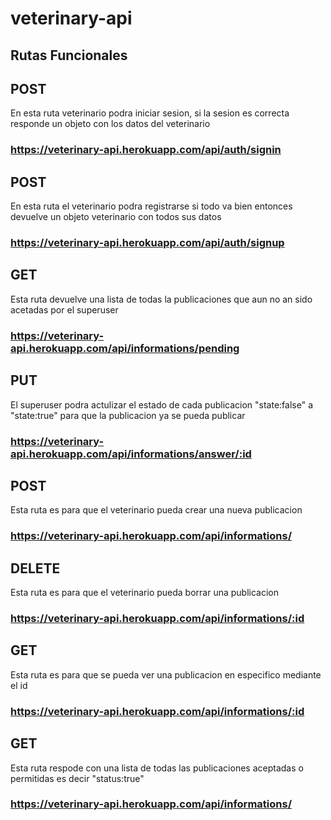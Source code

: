 # veterinary-api

## Rutas Funcionales
## POST
En esta ruta veterinario podra iniciar sesion, si la sesion es correcta responde un objeto con los datos del veterinario
### https://veterinary-api.herokuapp.com/api/auth/signin

## POST
En esta ruta el veterinario podra registrarse si todo va bien entonces devuelve un objeto veterinario con todos sus datos
### https://veterinary-api.herokuapp.com/api/auth/signup

## GET 
Esta ruta devuelve una lista de todas la publicaciones que aun no an sido acetadas por el superuser
### https://veterinary-api.herokuapp.com/api/informations/pending

## PUT
El superuser podra actulizar el estado de cada publicacion "state:false" a "state:true" para que la publicacion ya se pueda publicar 
### https://veterinary-api.herokuapp.com/api/informations/answer/:id

## POST
Esta ruta es para que el veterinario pueda crear una nueva publicacion
### https://veterinary-api.herokuapp.com/api/informations/

## DELETE
Esta ruta es para que el veterinario pueda borrar una publicacion
### https://veterinary-api.herokuapp.com/api/informations/:id

## GET
Esta ruta es para que se pueda ver una publicacion en especifico mediante el id
### https://veterinary-api.herokuapp.com/api/informations/:id

## GET 
Esta ruta respode con una lista de todas las publicaciones aceptadas o permitidas es decir "status:true"
### https://veterinary-api.herokuapp.com/api/informations/
